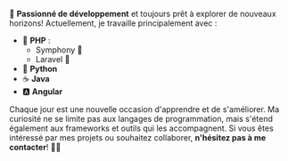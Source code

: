 🚀 **Passionné de développement** et toujours prêt à explorer de nouveaux horizons! Actuellement, je travaille principalement avec :
- 🐘 **PHP** : 
  - Symphony 🎵
  - Laravel 🌱
- 🐍 **Python**
- ☕ **Java**
- 🅰️ **Angular**

Chaque jour est une nouvelle occasion d'apprendre et de s'améliorer. Ma curiosité ne se limite pas aux langages de programmation, mais s'étend également aux frameworks et outils qui les accompagnent. Si vous êtes intéressé par mes projets ou souhaitez collaborer, **n'hésitez pas à me contacter**! 💼🔥

